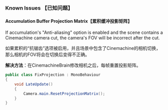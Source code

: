 ### Known Issues 【已知问题】

#### Accumulation Buffer Projection Matrix【累积缓冲投影矩阵】

If accumulation's "Anti-aliasing" option is enabled and the scene contains a Cinemachine camera cut, the camera's FOV will be incorrect after the cut.

如果累积的“抗锯齿”选项被启用，并且场景中包含了Cinemachine的相机切换，那么相机的FOV将会在切换后变得不正确。

**解决方法**：在CinemachineBrain修改相机之后，每帧重置投影矩阵。


```csharp
public class FixProjection : MonoBehaviour
{
    void LateUpdate() 
    { 
        Camera.main.ResetProjectionMatrix(); 
    }
}
```